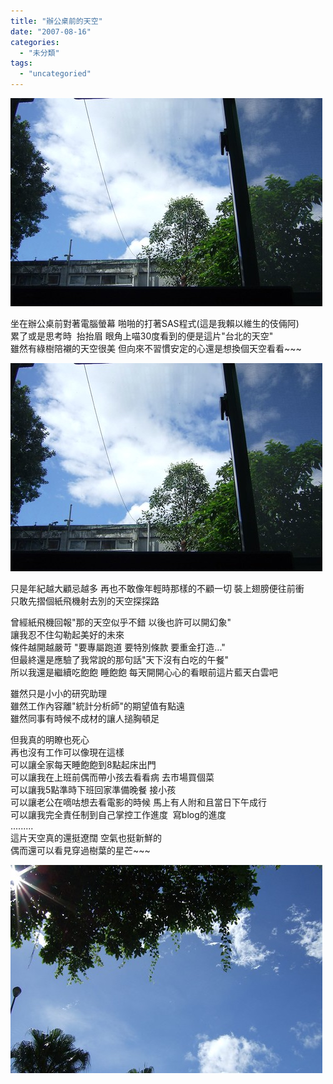 ```yaml
---
title: "辦公桌前的天空"
date: "2007-08-16"
categories: 
  - "未分類"
tags: 
  - "uncategoried"
---
```


![](images/1121409928_5c7c485546.jpg)

坐在辦公桌前對著電腦螢幕 啪啪的打著SAS程式(這是我賴以維生的伎倆阿)  
累了或是思考時  抬抬眉 眼角上喵30度看到的便是這片"台北的天空"  
雖然有綠樹陪襯的天空很美 但向來不習慣安定的心還是想換個天空看看~~~  
  
![](images/1121409928_5c7c485546.jpg)

只是年紀越大顧忌越多 再也不敢像年輕時那樣的不顧一切 裝上翅膀便往前衝  
只敢先摺個紙飛機射去別的天空探探路  
  
曾經紙飛機回報"那的天空似乎不錯 以後也許可以開幻象"  
讓我忍不住勾勒起美好的未來  
條件越開越嚴苛 "要專屬跑道 要特別條款 要重金打造..."  
但最終還是應驗了我常說的那句話"天下沒有白吃的午餐"  
所以我還是繼續吃飽飽 睡飽飽 每天開開心心的看眼前這片藍天白雲吧  
  
雖然只是小小的研究助理  
雖然工作內容離"統計分析師"的期望值有點遠  
雖然同事有時候不成材的讓人搥胸頓足  
  
但我真的明瞭也死心  
再也沒有工作可以像現在這樣  
可以讓全家每天睡飽飽到8點起床出門  
可以讓我在上班前偶而帶小孩去看看病 去市場買個菜  
可以讓我5點準時下班回家準備晚餐 接小孩  
可以讓老公在嘀咕想去看電影的時候 馬上有人附和且當日下午成行  
可以讓我完全責任制到自己掌控工作進度  寫blog的進度  
.........  
這片天空真的還挺遼闊 空氣也挺新鮮的  
偶而還可以看見穿過樹葉的星芒~~~  
  
![](images/1120568287_047582db4f.jpg)
